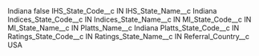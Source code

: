 <?xml version="1.0" encoding="UTF-8"?>
<CustomMetadata xmlns="http://soap.sforce.com/2006/04/metadata" xmlns:xsi="http://www.w3.org/2001/XMLSchema-instance" xmlns:xsd="http://www.w3.org/2001/XMLSchema">
    <label>Indiana</label>
    <protected>false</protected>
    <values>
        <field>IHS_State_Code__c</field>
        <value xsi:type="xsd:string">IN</value>
    </values>
    <values>
        <field>IHS_State_Name__c</field>
        <value xsi:type="xsd:string">Indiana</value>
    </values>
    <values>
        <field>Indices_State_Code__c</field>
        <value xsi:type="xsd:string">IN</value>
    </values>
    <values>
        <field>Indices_State_Name__c</field>
        <value xsi:type="xsd:string">IN</value>
    </values>
    <values>
        <field>MI_State_Code__c</field>
        <value xsi:type="xsd:string">IN</value>
    </values>
    <values>
        <field>MI_State_Name__c</field>
        <value xsi:type="xsd:string">IN</value>
    </values>
    <values>
        <field>Platts_Name__c</field>
        <value xsi:type="xsd:string">Indiana</value>
    </values>
    <values>
        <field>Platts_State_Code__c</field>
        <value xsi:type="xsd:string">IN</value>
    </values>
    <values>
        <field>Ratings_State_Code__c</field>
        <value xsi:type="xsd:string">IN</value>
    </values>
    <values>
        <field>Ratings_State_Name__c</field>
        <value xsi:type="xsd:string">IN</value>
    </values>
    <values>
        <field>Referral_Country__c</field>
        <value xsi:type="xsd:string">USA</value>
    </values>
</CustomMetadata>
